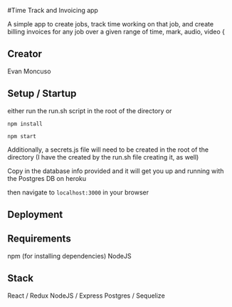 #Time Track and Invoicing app

A simple app to create jobs, track time working on that job, and create billing invoices for any job over a given range of time, mark, audio, video {

## Creator
Evan Moncuso

## Setup / Startup
either run the run.sh script in the root of the directory or

`npm install`

`npm start`

Additionally, a secrets.js file will need to be created in the root of the directory (I have the created by the run.sh file creating it, as well)

Copy in the database info provided and it will get you up and running with the Postgres DB on heroku

then navigate to `localhost:3000` in your browser

## Deployment


## Requirements
npm (for installing dependencies)
NodeJS

## Stack
React / Redux
NodeJS / Express
Postgres / Sequelize
